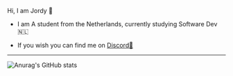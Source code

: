 Hi, I am Jordy 💜

- I am A student from the Netherlands, currently studying Software Dev🇳🇱

- If you wish you can find me on <a href="https://discord.com/users/521321320122941440">Discord🔗</a> 

----

![Anurag's GitHub stats](https://github-readme-stats.vercel.app/api?username=D-Jordy&count_private=true&theme=midnight-purple)



